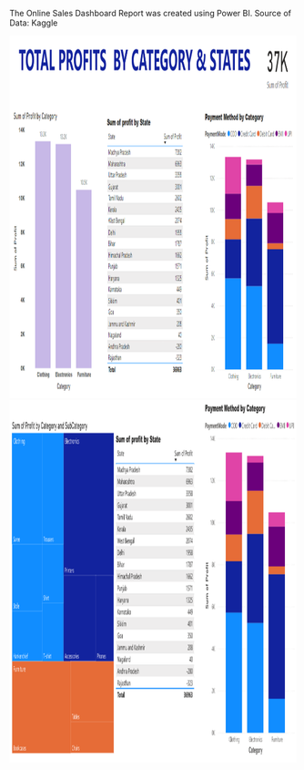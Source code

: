 The Online Sales Dashboard Report was created using Power BI. 
Source of Data: Kaggle

<img src="https://github.com/meigeeong/OnlineSales_Dashboard/blob/main/Total%20profits.PNG" width="1000" height="637">
<img src="https://github.com/meigeeong/OnlineSales_Dashboard/blob/main/OnlineSales2.PNG" width="1000" height="637">

